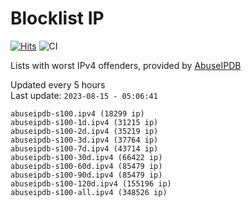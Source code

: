# Blocklist IP

[![Hits](https://hits.seeyoufarm.com/api/count/incr/badge.svg?url=https%3A%2F%2Fgithub.com%2Fborestad%2Fblocklist-ip%2F&count_bg=%2379C83D&title_bg=%23555555&icon=&icon_color=%23E7E7E7&title=hits&edge_flat=false)](https://hits.seeyoufarm.com)  ![CI](https://img.shields.io/github/workflow/status/borestad/blocklist-ip/CI?style=flat-square)

Lists with worst IPv4 offenders, provided by [AbuseIPDB](https://www.abuseipdb.com/)

<!-- FOOTER-PLACEHOLDER -->
Updated every 5 hours<br>
Last update: `2023-08-15 - 05:06:41`
```
abuseipdb-s100.ipv4 (18299 ip)
abuseipdb-s100-1d.ipv4 (31215 ip)
abuseipdb-s100-2d.ipv4 (35219 ip)
abuseipdb-s100-3d.ipv4 (37764 ip)
abuseipdb-s100-7d.ipv4 (43714 ip)
abuseipdb-s100-30d.ipv4 (66422 ip)
abuseipdb-s100-60d.ipv4 (85479 ip)
abuseipdb-s100-90d.ipv4 (85479 ip)
abuseipdb-s100-120d.ipv4 (155196 ip)
abuseipdb-s100-all.ipv4 (348526 ip)
```
